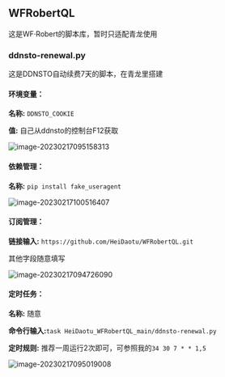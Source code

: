 ## WFRobertQL

这是WF·Robert的脚本库，暂时只适配青龙使用

### ddnsto-renewal.py

这是DDNSTO自动续费7天的脚本，在青龙里搭建

#### 环境变量：

**名称:** `DDNSTO_COOKIE` 

**值:** 自己从ddnsto的控制台F12获取

![image-20230217095158313](https://cdn.jsdelivr.net/gh/HeiDaotu/img-bucket/img/202302170953921.png)

#### 依赖管理：

**名称:** `pip install fake_useragent`

![image-20230217100516407](https://cdn.jsdelivr.net/gh/HeiDaotu/img-bucket/img/202302171005288.png)

#### 订阅管理：

**链接输入:** `https://github.com/HeiDaotu/WFRobertQL.git`

其他字段随意填写

![image-20230217094726090](https://cdn.jsdelivr.net/gh/HeiDaotu/img-bucket/img/202302170953031.png)

#### 定时任务：

**名称:** 随意

**命令行输入:**`task HeiDaotu_WFRobertQL_main/ddnsto-renewal.py` 

**定时规则:** 推荐一周运行2次即可，可参照我的`34 30 7 * * 1,5 `

![image-20230217095019008](https://cdn.jsdelivr.net/gh/HeiDaotu/img-bucket/img/202302170953427.png)